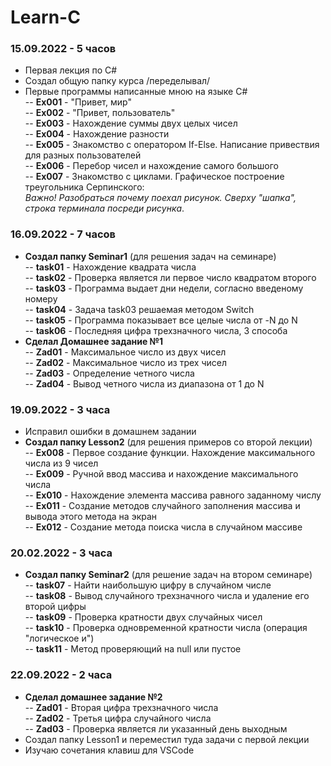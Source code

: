 # Learn-C

### 15.09.2022 - 5 часов

  * Первая лекция по C# <br>
  * Создал общую папку курса /переделывал/ <br>
  * Первые программы написанные мною на языке C# <br>
  -- **Ex001** - "Привет, мир" <br>
  -- **Ex002** - "Привет, пользователь" <br>
  -- **Ex003** - Нахождение суммы двух целых чисел <br>
  -- **Ex004** - Нахождение разности <br>
  -- **Ex005** - Знакомство с оператором If-Else. Написание привествия для разных пользователей <br>
  -- **Ex006** - Перебор чисел и нахождение самого большого <br>
  -- **Ex007** - Знакомство с циклами. Графическое построение треугольника Серпинского: <br>
                  *Важно! Разобраться почему поехал рисунок. Сверху "шапка", строка терминала посреди рисунка*. <br>
 
 ### 16.09.2022 - 7 часов
 
 * **Создал папку Seminar1** (для решения задач на семинаре) <br>
 -- **task01** - Нахождение квадрата числа <br>
 -- **task02** - Проверка является ли первое число квадратом второго <br>
 -- **task03** - Программа выдает дни недели, согласно введеному номеру <br>
 -- **task04** - Задача task03 решаемая методом Switch <br>
 -- **task05** - Программа показывает все целые числа от -N до N <br>
 -- **task06** - Последняя цифра трехзначного числа, 3 способа <br>
 * **Сделал Домашнее задание №1** <br>
 -- **Zad01** - Максимальное число из двух чисел <br>
 -- **Zad02** - Максимальное число из трех чисел <br>
 -- **Zad03** - Определение четного числа <br>
 -- **Zad04** - Вывод четного числа из диапазона от 1 до N <br>
 
### 19.09.2022 - 3 часа

* Исправил ошибки в домашнем задании <br>
* **Создал папку Lesson2** (для решения примеров со второй лекции) <br>
-- **Ex008** - Первое создание функции. Нахождение максимального числа из 9 чисел <br>
-- **Ex009** - Ручной ввод массива и нахождение максимального числа <br>
-- **Ex010** - Нахождение элемента массива равного заданному числу <br>
-- **Ex011** - Создание методов случайного заполнения массива и вывода этого метода на экран <br>
-- **Ex012** - Создание метода поиска числа в случайном массиве <br>

### 20.02.2022 - 3 часа

* **Создал папку Seminar2** (для решение задач на втором семинаре) <br>
-- **task07** - Найти наибольшую цифру в случайном числе <br>
-- **task08** - Вывод случайного трехзначного числа и удаление его второй цифры <br>
-- **task09** - Проверка кратности двух случайных чисел <br>
-- **task10** - Проверка одновременной кратности числа (операция "логическое и") <br>
-- **task11** - Метод проверяющий на null или пустое <br>

### 22.09.2022 - 2 часа
* **Сделал домашнее задание №2** <br>
-- **Zad01** - Вторая цифра трехзначного числа <br>
-- **Zad02** - Третья цифра случайного числа <br>
-- **Zad03** - Проверка является ли указанный день выходным <br>
* Создал папку Lesson1 и переместил туда задачи с первой лекции <br>
* Изучаю сочетания клавиш для VSCode <br>
